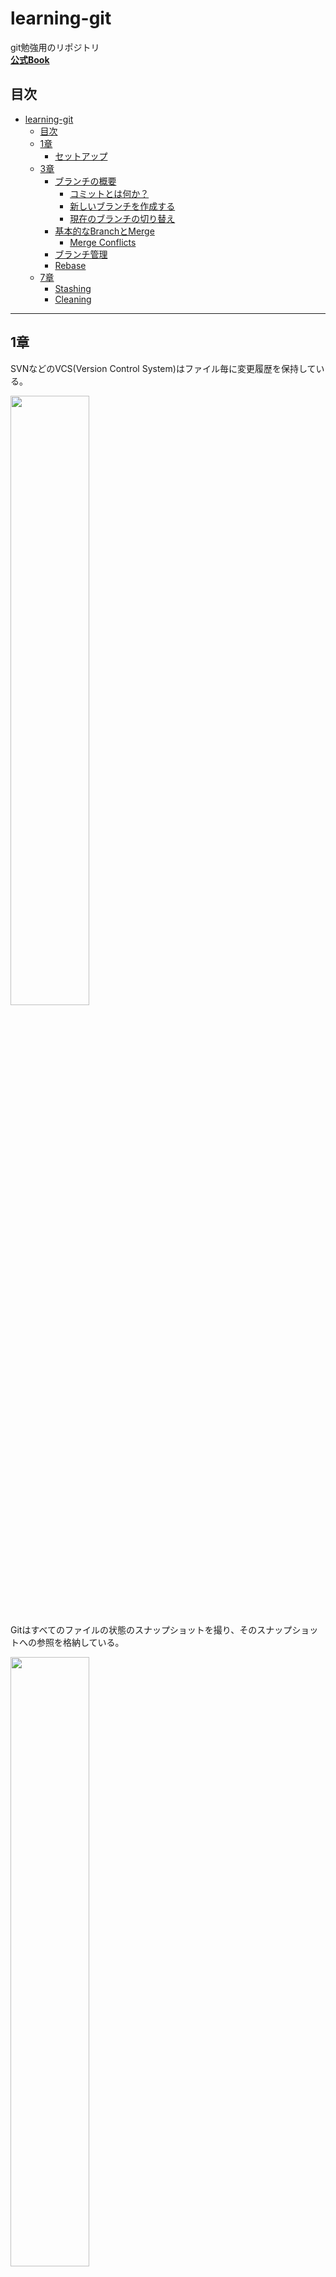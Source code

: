 # learning-git
git勉強用のリポジトリ  
**[公式Book](https://git-scm.com/book/en/v2)**

## 目次
- [learning-git](#learning-git)
  - [目次](#目次)
  - [1章](#1章)
    - [セットアップ](#セットアップ)
  - [3章](#3章)
    - [ブランチの概要](#ブランチの概要)
        - [コミットとは何か？](#コミットとは何か)
      - [新しいブランチを作成する](#新しいブランチを作成する)
      - [現在のブランチの切り替え](#現在のブランチの切り替え)
    - [基本的なBranchとMerge](#基本的なbranchとmerge)
      - [Merge Conflicts](#merge-conflicts)
    - [ブランチ管理](#ブランチ管理)
    - [Rebase](#rebase)
  - [7章](#7章)
    - [Stashing](#stashing)
    - [Cleaning](#cleaning)


***
## 1章
SVNなどのVCS(Version Control System)はファイル毎に変更履歴を保持している。

<img src="readme_image/image.png" width="50%">

Gitはすべてのファイルの状態のスナップショットを撮り、そのスナップショットへの参照を格納している。

<img src="readme_image/image-1.png" width="50%">

Gitはコミットデータを削除しない

### セットアップ
下の設定が優先的に設定されていく
- [path]/etc/gitconfig
  システム上のすべてのユーザーとそのすべてのリポジトリに適用される  
  `git config --system`
- ~/.gitconfig or ~/.config/git/config
  ユーザー固有の設定  
  `git config --global`
- [対象ディレクトリ]/.git/config
  ディレクトリ固有の設定  
  `git config --local`

※全ての設定を確認したいときは以下のコマンドを使う  
`git config --list --show-origin`
***
## 3章
### ブランチの概要
##### コミットとは何か？
コミットオブジェクト
- ステージしたコンテンツのスナップショット(treeオブジェクト)へのポインター
- 作成者
- メールアドレス
- コミットメッセージ
- 直前のコミットへのポインター

状態
- Modifired:ファイルは更新されているがコミットされていない状態
- Staged:
  次のコミットのスナップショットに入る更新されたファイルをマークしている状態
  各ファイルのチェックサム(ハッシュ値)が計算され、blobという単位でGit repositoryに保存する
- Committed:
  データがローカルデータベースに保存された状態
  各サブディレクトリ毎にチェックサムを計算し、treeオブジェクトとしてGit repositoryに保存する
  メタデータとルートプロジェクトのtreeオブジェクトへのポインターを持つCommitオブジェクトを作成する

<img src="readme_image/image-2.png" width="75%">
<img src="readme_image/image-3.png" width="75%">

#### 新しいブランチを作成する
`git branch hoge`  
現在実行しているのと同じコミットへの新しいポインターが作成される  
<img src="readme_image/image-4.png" width="25%">

#### 現在のブランチの切り替え
HEADが指すブランチへのポインターが切り替わる
`git branch hoge`コマンドでブランチを作成した直後は以下のようにHEADが指し示すブランチへのポインターは切り替わらない  
<img src="readme_image/image-5.png" width="25%">

ブランチを切り替えたい場合はcheckoutコマンドを実行する  
`git checkout hoge`  
するとHEADが切り替え先のブランチのポインターを持つようになる  
<img src="readme_image/image-6.png" width="25%">

ここで新しいコミットを実行すると次のようなイメージとなる  
<img src="readme_image/image-7.png" width="50%">

ブランチが分岐する場合は次のようなイメージ    
<img src="readme_image/image-8.png" width="50%">

### 基本的なBranchとMerge
**ストーリー**  
新しい機能を開発中、別の重要な問題が発生。hotfixが必要。次の流れで開発を行っていく。
1. 本番ブランチに切り替える  
   切り替えようとしているブランチと競合するコミットされていない変更がある場合、ブランチ切り替えはできない。  
   例：本番ブランチにREADME.mdがあり、featureブランチでREADME.mdを変更しているとき
   ```
    $ git status
    ブランチ feature
    Your branch is up to date with 'origin/feature'.

    Changes not staged for commit:
      (use "git add <file>..." to update what will be committed)
      (use "git restore <file>..." to discard changes in working directory)
            modified:   README.md

    no changes added to commit (use "git add" and/or "git commit -a")

    $ git checkout main 
    error: Your local changes to the following files would be overwritten by checkout:
            README.md
    Please commit your changes or stash them before you switch branches.
    Aborting
   ```

2. hotfixブランチを作成する
3. hotfixブランチをマージする  
   マージ後はhotfixブランチを削除する  
   `git branch -d hotfix`
4. 元の機能開発に戻る  
hotfixブランチをmsterブランチにマージした直後は以下のイメージ  
<img src="readme_image/image-9.png" width="50%">  
元の機能開発が終了しmasterブランチへマージすると以下のイメージ
<img src="readme_image/image-10.png" width="50%">

#### Merge Conflicts
マージしている2つのブランチで同じファイルの同じ部分に異なる変更を加えた場合マージができない  
feature2ブランチではこの行を追加  
feature1ブランチではこの行を追加  
```
$ git merge feature1
Auto-merging README.md
CONFLICT (content): Merge conflict in README.md
Automatic merge failed; fix conflicts and then commit the result.
```
<img src="readme_image/image-11.png" width="50%">

### ブランチ管理
ローカル、リモートのブランチ名を変更したい場合  
`git branch --move old-branch-name new-branch-name`  
`git push origin new-branch-name`  
`git push origin --delete old-branch-name`  
リモートのブランチ名を取得したい場合  
`git ls-remote`  
`git branch -r`  
※リモートのブランチがローカルに反映されない場合は以下のコマンドを実行する  
`git remote prune origin`  
`git pull --prune`

### Rebase
C4で適用された修正をC3に再適用することができる。  
<img src="readme_image/image-12.png" width="50%">  
Gitの履歴をより単純にすることができる。最終的な成果物はマージの場合と変わらない。  

**別の人が作業を行っている可能性があるコミットをリベースしてはいけない**  
以下の状況を過程する  
<img src="readme_image/image-13.png" width="50%">   
そこでチームのメンバーがC6のコミットをC5のコミットにrebaseすると、自身のローカルリポジトリにはrebase後の履歴とrebase前の履歴の両方が存在することになってしまう    
<img src="readme_image/image-14.png" width="50%">  
ちなみに、このような状況に陥ってしまった場合は、`git rebase teamone/master`を実行することで以下のような履歴にすることができる。ただし、C4とC4'はほぼ同じでないと適用できない。
<img src="readme_image/image-15.png" width="50%">  

## 7章
### Stashing
Stashingを利用するためにこの行を追加  
- スタックに保存された変更を確認する  
  `git stash list`  
- 最新のスタックを取り出す  
  `git stash apply`  
- 特定のスタックを取り出す  
  `git stash apply stash@{number}`  
- 特定のスタックを消去する  
  `git stash drop stash@{number}`  
- スタックを取り出しつつ消去する  
  `git stash pop`
### Cleaning